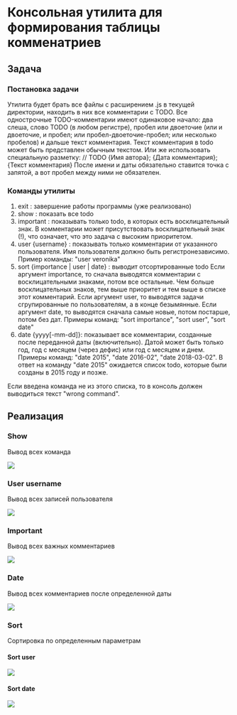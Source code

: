 # Консольная утилита для формирования таблицы комменатриев 

## Задача

### Постановка задачи

Утилита будет брать все файлы с расширением .js в текущей директории, находить в них все комментарии с TODO. 
Все однострочные TODO-комментарии имеют одинаковое начало: два слеша, слово TODO (в любом регистре), пробел или двоеточие (или и двоеточие, и пробел; или пробел-двоеточие-пробел; или несколько пробелов) и дальше текст комментария.
Текст комментария в todo может быть представлен обычным текстом. Или же использовать специальную разметку:
	// TODO {Имя автора}; {Дата комментария}; {Текст комментария}
После имени и даты обязательно ставится точка с запятой, а вот пробел между ними не обязателен.

### Команды утилиты 

1. exit : завершение работы программы (уже реализовано)
2. show : показать все todo
3. important : показывать только todo, в которых есть восклицательный знак.
В комментарии может присутствовать восклицательный знак (!), что означает, что это задача с высоким приоритетом.
4. user {username} : показывать только комментарии от указанного пользователя.
Имя пользователя должно быть регистронезависимо. Пример команды: "user veronika"
5. sort {importance | user | date} : выводит отсортированные todo
Если аргумент importance, то сначала выводятся комментарии с восклицательными знаками, потом все остальные. Чем больше
восклицательных знаков, тем выше приоритет и тем выше в списке этот комментарий.
Если аргумент user, то выводятся задачи сгрупированные по пользователям, а в конце безымянные.
Если аргумент date, то выводятся сначала самые новые, потом постарше, потом без дат.
Примеры команд: "sort importance", "sort user", "sort date"
6. date {yyyy[-mm-dd]}: показывает все комментарии, созданные после переданной даты (включительно).
Датой может быть только год, год с месяцем (через дефис) или год с месяцем и днем.
Примеры команд: "date 2015", "date 2016-02", "date 2018-03-02".
В ответ на команду  "date 2015" ожидается список todo, которые были созданы в 2015 году и позже.

Если введена команда не из этого списка, то в консоль должен выводиться текст "wrong command".

## Реализация 

### Show 

Вывод всех команда 

![](https://user-images.githubusercontent.com/40519697/53560838-5d500280-3b5e-11e9-8536-72fa1bb777c8.png)

### User username

Вывод всех записей пользователя

![](https://user-images.githubusercontent.com/40519697/53560892-78bb0d80-3b5e-11e9-8bef-f5e117a76946.png)

### Important 

Вывод всех важных комментариев 

![](https://user-images.githubusercontent.com/40519697/53560790-3c87ad00-3b5e-11e9-8a4b-405e6b2e41a8.png)

### Date 

Вывод всех комментариев после определенной даты 

![](https://user-images.githubusercontent.com/40519697/53560765-2c6fcd80-3b5e-11e9-9f2e-f472c506611e.png)

### Sort 

Сортировка по определенным параметрам 

#### Sort user 

![](https://user-images.githubusercontent.com/40519697/53560858-66d96a80-3b5e-11e9-8c6a-cdd2b6fbc77b.png)

#### Sort date 

![](https://user-images.githubusercontent.com/40519697/53560964-a2743480-3b5e-11e9-8581-cc324a336c2a.png)

